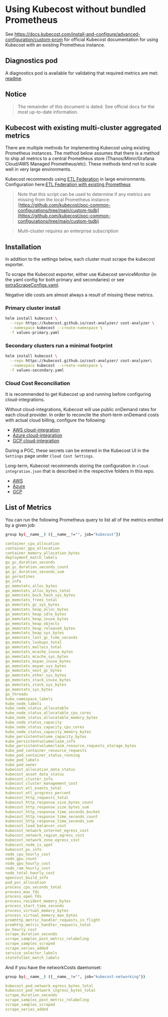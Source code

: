 # Using Kubecost without bundled Prometheus

See <https://docs.kubecost.com/install-and-configure/advanced-configuration/custom-prom> for official Kubecost documentation for using Kubecost with an existing Prometheus instance.

## Diagnostics pod

A diagnostics pod is available for validating that required metrics are met: [readme](../metric-diagnostics/README.md).

## Notice

> The remainder of this document is dated. See official docs for the most up-to-date information.

## Kubecost with existing multi-cluster aggregated metrics

There are multiple methods for implementing Kubecost using existing Prometheus instances. The method below assumes that there is a method to ship all metrics to a central Prometheus store (Thanos/Mimir/Grafana Cloud/AWS Managed Prometheus/etc). These methods tend not to scale well in very large environments.

Kubecost recommends using [ETL Federation](https://docs.kubecost.com/install-and-configure/install/multi-cluster/federated-et) in large environments. Configuration here:[ETL Federation with existing Prometheus](../etl-federation/existing-prometheus/README.md)

 > Note that this script can be used to determine if any metrics are missing from the local Prometheus instance: [https://github.com/kubecost/poc-common-configurations/tree/main/custom-tsdb](https://github.com/kubecost/poc-common-configurations/tree/main/custom-tsdb)

 > Multi-cluster requires an enterprise subscription


## Installation

In addition to the settings below, each cluster must scrape the kubecost exporter.

To scrape the Kubecost exporter, either use Kubecost serviceMonitor (in the yaml config for both primary and secondaries) or see [extraScrapeConfigs.yaml](extraScrapeConfigs.yaml).

Negative idle costs are almost always a result of missing these metrics.

### Primary cluster install

```sh
helm install kubecost \
  --repo https://kubecost.github.io/cost-analyzer/ cost-analyzer \
  --namespace kubecost --create-namespace \
  -f values-primary.yaml
```

### Secondary clusters run a minimal footprint

```sh
helm install kubecost \
  --repo https://kubecost.github.io/cost-analyzer/ cost-analyzer\
  --namespace kubecost --create-namespace \
  -f values-secondary.yaml
```

### Cloud Cost Reconciliation

It is recommended to get Kubecost up and running before configuring cloud-integrations.

Without cloud-integrations, Kubecost will use public onDemand rates for each cloud provider. In order to reconcile the short-term onDemand costs with actual cloud billing, configure the following:

- [AWS cloud-integration](https://github.com/kubecost/docs/blob/main/aws-out-of-cluster.md)
- [Azure cloud-integration](https://github.com/kubecost/docs/blob/main/azure-out-of-cluster.md)
- [GCP cloud-integration](https://github.com/kubecost/docs/blob/main/gcp-out-of-cluster.md)

During a POC, these secrets can be entered in the Kubecost UI in the `Settings` page under `Cloud Cost Settings`.

Long-term, Kubecost recommends storing the configuration in `cloud-integration.json` that is described in the respective folders in this repo.

- [AWS](../aws/)
- [Azure](../azure/)
- [GCP](../gcp/)

## List of Metrics

You can run the following Prometheus query to list all of the metrics emitted by a given job:

```sh
group by(__name__) ({__name__!="", job="kubecost"})
```

```yaml
container_cpu_allocation
container_gpu_allocation
container_memory_allocation_bytes
deployment_match_labels
go_gc_duration_seconds
go_gc_duration_seconds_count
go_gc_duration_seconds_sum
go_goroutines
go_info
go_memstats_alloc_bytes
go_memstats_alloc_bytes_total
go_memstats_buck_hash_sys_bytes
go_memstats_frees_total
go_memstats_gc_sys_bytes
go_memstats_heap_alloc_bytes
go_memstats_heap_idle_bytes
go_memstats_heap_inuse_bytes
go_memstats_heap_objects
go_memstats_heap_released_bytes
go_memstats_heap_sys_bytes
go_memstats_last_gc_time_seconds
go_memstats_lookups_total
go_memstats_mallocs_total
go_memstats_mcache_inuse_bytes
go_memstats_mcache_sys_bytes
go_memstats_mspan_inuse_bytes
go_memstats_mspan_sys_bytes
go_memstats_next_gc_bytes
go_memstats_other_sys_bytes
go_memstats_stack_inuse_bytes
go_memstats_stack_sys_bytes
go_memstats_sys_bytes
go_threads
kube_namespace_labels
kube_node_labels
kube_node_status_allocatable
kube_node_status_allocatable_cpu_cores
kube_node_status_allocatable_memory_bytes
kube_node_status_capacity
kube_node_status_capacity_cpu_cores
kube_node_status_capacity_memory_bytes
kube_persistentvolume_capacity_bytes
kube_persistentvolumeclaim_info
kube_persistentvolumeclaim_resource_requests_storage_bytes
kube_pod_container_resource_requests
kube_pod_container_status_running
kube_pod_labels
kube_pod_owner
kubecost_allocation_data_status
kubecost_asset_data_status
kubecost_cluster_info
kubecost_cluster_management_cost
kubecost_etl_events_total
kubecost_etl_progress_percent
kubecost_http_requests_total
kubecost_http_response_size_bytes_count
kubecost_http_response_size_bytes_sum
kubecost_http_response_time_seconds_bucket
kubecost_http_response_time_seconds_count
kubecost_http_response_time_seconds_sum
kubecost_load_balancer_cost
kubecost_network_internet_egress_cost
kubecost_network_region_egress_cost
kubecost_network_zone_egress_cost
kubecost_node_is_spot
kubecost_pv_info
node_cpu_hourly_cost
node_gpu_count
node_gpu_hourly_cost
node_ram_hourly_cost
node_total_hourly_cost
opencost_build_info
pod_pvc_allocation
process_cpu_seconds_total
process_max_fds
process_open_fds
process_resident_memory_bytes
process_start_time_seconds
process_virtual_memory_bytes
process_virtual_memory_max_bytes
promhttp_metric_handler_requests_in_flight
promhttp_metric_handler_requests_total
pv_hourly_cost
scrape_duration_seconds
scrape_samples_post_metric_relabeling
scrape_samples_scraped
scrape_series_added
service_selector_labels
statefulSet_match_labels
```

And if you have the networkCosts daemonset:

```sh
group by(__name__) ({__name__!="", job="kubecost-networking"})
```

```yaml
kubecost_pod_network_egress_bytes_total
kubecost_pod_network_ingress_bytes_total
scrape_duration_seconds
scrape_samples_post_metric_relabeling
scrape_samples_scraped
scrape_series_added
```
